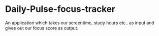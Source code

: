 # Daily-Pulse-focus-tracker
An application which takes our screentime, study hours etc.. as input and gives out our focus score as output.
